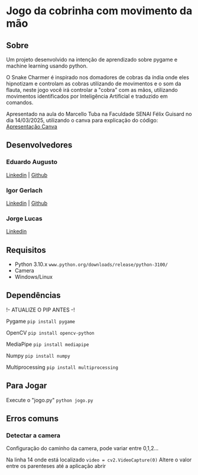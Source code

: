 # Jogo da cobrinha com movimento da mão

## Sobre

Um projeto desenvolvido na intenção de aprendizado sobre pygame e machine learning usando python.

O Snake Charmer é inspirado nos domadores de cobras da índia onde eles hipnotizam e controlam as cobras utilizando de movimentos e o som da flauta, neste jogo você irá controlar a "cobra" com as mãos, utilizando movimentos identificados por Inteligência Artificial e traduzido em comandos.

Apresentado na aula do Marcello Tuba na Faculdade SENAI Félix Guisard no dia 14/03/2025, utilizando o canva para explicação do código:
  [Apresentação Canva](https://www.canva.com/design/DAGhqEP9WDU/889_HNweJNsRFMV8iU_y1g/edit?utm_content=DAGhqEP9WDU&utm_campaign=designshare&utm_medium=link2&utm_source=sharebutton)

## Desenvolvedores

### Eduardo Augusto
  [Linkedin](https://www.linkedin.com/in/eduardo-a-m-junior/) | [Github](https://github.com/eduardoamjunior)
### Igor Gerlach
  [Linkedin](https://www.linkedin.com/in/igor-costa-gerlach-a9a777294/) | [Github](https://github.com/gerlachsg)
### Jorge Lucas
  [Linkedin](https://www.linkedin.com/in/jorge-lucas-fernandes-2a848034b/)

## Requisitos

- Python 3.10.x ```www.python.org/downloads/release/python-3100/```
- Camera
- Windows/Linux

## Dependências

!- ATUALIZE O PIP ANTES -!

Pygame 
```pip install pygame```

OpenCV
```pip install opencv-python```

MediaPipe
```pip install mediapipe```

Numpy
```pip install numpy```

Multiprocessing
```pip install multiprocessing```

## Para Jogar

Execute o "jogo.py"
```python jogo.py```

## Erros comuns

### Detectar a camera
Configuração do caminho da camera, pode variar entre 0,1,2...

Na linha 14 onde está localizado
```video = cv2.VideoCapture(0)```
Altere o valor entre os parenteses até a aplicação abrir


